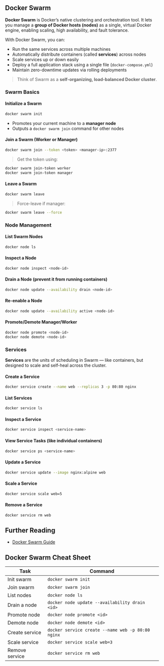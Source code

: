 ## Docker Swarm
**Docker Swarm** is Docker’s native clustering and orchestration tool. It lets you manage a **group of Docker hosts (nodes)** as a single, virtual Docker engine, enabling scaling, high availability, and fault tolerance.

With Docker Swarm, you can:
* Run the same services across multiple machines
* Automatically distribute containers (called **services**) across nodes
* Scale services up or down easily
* Deploy a full application stack using a single file (`docker-compose.yml`)
* Maintain zero-downtime updates via rolling deployments

> Think of Swarm as a **self-organizing, load-balanced Docker cluster**.


### Swarm Basics
#### Initialize a Swarm
```bash
docker swarm init
```

* Promotes your current machine to a **manager node**
* Outputs a `docker swarm join` command for other nodes

#### Join a Swarm (Worker or Manager)
```bash
docker swarm join --token <token> <manager-ip>:2377
```

> Get the token using:
```bash
docker swarm join-token worker
docker swarm join-token manager
```

#### Leave a Swarm
```bash
docker swarm leave
```

> Force-leave if manager:
```bash
docker swarm leave --force
```


### Node Management

#### List Swarm Nodes
```bash
docker node ls
```

#### Inspect a Node
```bash
docker node inspect <node-id>
```

#### Drain a Node (prevent it from running containers)
```bash
docker node update --availability drain <node-id>
```

#### Re-enable a Node
```bash
docker node update --availability active <node-id>
```

#### Promote/Demote Manager/Worker
```bash
docker node promote <node-id>
docker node demote <node-id>
```


### Services
**Services** are the units of scheduling in Swarm — like containers, but designed to scale and self-heal across the cluster.

#### Create a Service
```bash
docker service create --name web --replicas 3 -p 80:80 nginx
```

#### List Services
```bash
docker service ls
```

#### Inspect a Service
```bash
docker service inspect <service-name>
```

#### View Service Tasks (like individual containers)
```bash
docker service ps <service-name>
```

#### Update a Service
```bash
docker service update --image nginx:alpine web
```

#### Scale a Service
```bash
docker service scale web=5
```

#### Remove a Service
```bash
docker service rm web
```


## Further Reading
- [Docker Swarm Guide](https://docs.docker.com/engine/swarm/swarm-tutorial/)


## Docker Swarm Cheat Sheet
| Task                      | Command |
|---------------------------|---------|
| Init swarm                | `docker swarm init` |
| Join swarm                | `docker swarm join` |
| List nodes                | `docker node ls` |
| Drain a node              | `docker node update --availability drain <id>` |
| Promote node              | `docker node promote <id>` |
| Demote node               | `docker node demote <id>` |
| Create service            | `docker service create --name web -p 80:80 nginx` |
| Scale service             | `docker service scale web=3` |
| Remove service            | `docker service rm web` |

